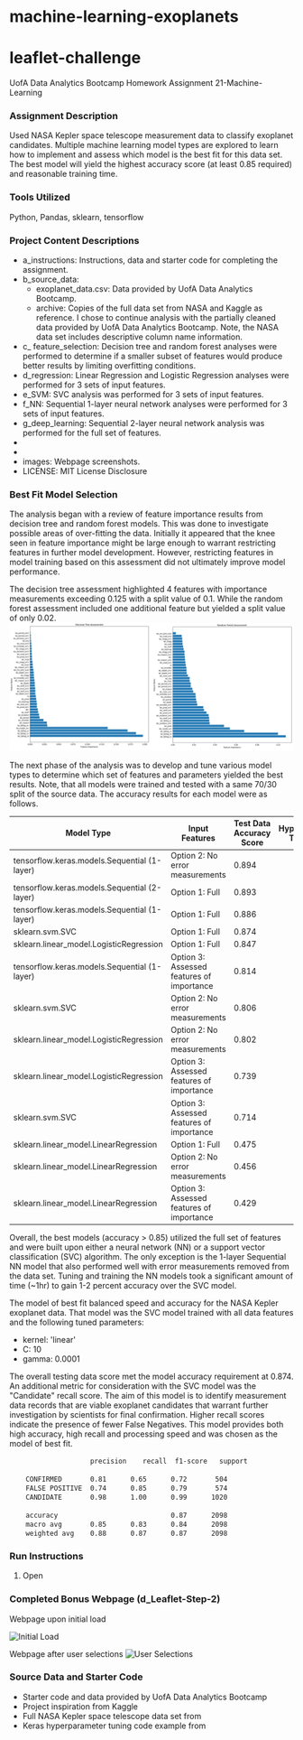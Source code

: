 # machine-learning-exoplanets
# leaflet-challenge
UofA Data Analytics Bootcamp Homework Assignment 21-Machine-Learning

### Assignment Description
Used NASA Kepler space telescope measurement data to classify exoplanet candidates.  Multiple machine learning model types are explored to learn how to implement and assess which model is the best fit for this data set.  The best model will yield the highest accuracy score (at least 0.85 required) and reasonable training time.

### Tools Utilized
Python, Pandas, sklearn, tensorflow

### Project Content Descriptions
* a_instructions: Instructions, data and starter code for completing the assignment.
* b_source_data:
    * exoplanet_data.csv: Data provided by UofA Data Analytics Bootcamp. 
    * archive: Copies of the full data set from NASA and Kaggle as reference. I chose to continue analysis with the partially cleaned data provided by UofA Data Analytics Bootcamp.  Note, the NASA data set includes descriptive column name information.
* c_ feature_selection: Decision tree and random forest analyses were performed to determine if a smaller subset of features would produce better results by limiting overfitting conditions.
* d_regression: Linear Regression and Logistic Regression analyses were performed for 3 sets of input features.
* e_SVM: SVC analysis was performed for 3 sets of input features.
* f_NN: Sequential 1-layer neural network analyses were performed for 3 sets of input features.
* g_deep_learning: Sequential 2-layer neural network analysis was performed for the full set of features.
* 
* 
* images: Webpage screenshots.
* LICENSE: MIT License Disclosure

### Best Fit Model Selection
The analysis began with a review of feature importance results from decision tree and random forest models. This was done to investigate possible areas of over-fitting the data.  Initially it appeared that the knee seen in feature importance might be large enough to warrant restricting features in further model development. However, restricting features in model training based on this assessment did not ultimately improve model performance.    

The decision tree assessment highlighted 4 features with importance measurements exceeding 0.125 with a split value of 0.1. While the random forest assessment included one additional feature but yielded a split value of only 0.02.
![feature assessment](images/merged_assessment.png)

The next phase of the analysis was to develop and tune various model types to determine which set of features and parameters yielded the best results.  Note, that all models were trained and tested with a same 70/30 split of the source data.  The accuracy results for each model were as follows.

| Model Type | Input Features | Test Data Accuracy Score | Hyperparameter Tuning Speed |
|----------------|----------------|----------------|---------------:|
| tensorflow.keras.models.Sequential (1-layer) | Option 2: No error measurements | 0.894 | Slow |
| tensorflow.keras.models.Sequential (2-layer) | Option 1: Full | 0.893 | Slow |
| tensorflow.keras.models.Sequential (1-layer) | Option 1: Full | 0.886 | Slow |
| sklearn.svm.SVC  | Option 1: Full | 0.874 | Medium |
| sklearn.linear_model.LogisticRegression | Option 1: Full | 0.847 | Fast |
| tensorflow.keras.models.Sequential (1-layer) | Option 3: Assessed features of importance | 0.814 | Slow |
| sklearn.svm.SVC  | Option 2: No error measurements | 0.806 | Medium |
| sklearn.linear_model.LogisticRegression | Option 2: No error measurements | 0.802 | Fast |
| sklearn.linear_model.LogisticRegression | Option 3: Assessed features of importance | 0.739 | Fast |
| sklearn.svm.SVC  | Option 3: Assessed features of importance | 0.714 | Medium |
| sklearn.linear_model.LinearRegression | Option 1: Full | 0.475 | Fast |
| sklearn.linear_model.LinearRegression | Option 2: No error measurements | 0.456 | Fast |
| sklearn.linear_model.LinearRegression | Option 3: Assessed features of importance | 0.429 | Fast |

Overall, the best models (accuracy > 0.85) utilized the full set of features and were built upon either a neural network (NN) or a support vector classification (SVC) algorithm.  The only exception is the 1-layer Sequential NN model that also performed well with error measurements removed from the data set.  Tuning and training the NN models took a significant amount of time (~1hr) to gain 1-2 percent accuracy over the SVC model.


The model of best fit balanced speed and accuracy for the NASA Kepler exoplanet data.  That model was the SVC model trained with all data features and the following tuned parameters:
* kernel: 'linear'
* C: 10
* gamma: 0.0001

The overall testing data score met the model accuracy requirement at 0.874.  An additional metric for consideration with the SVC model was the "Candidate" recall score. The aim of this model is to identify measurement data records that are viable exoplanet candidates that warrant further investigation by scientists for final confirmation.  Higher recall scores indicate the presence of fewer False Negatives.  This model provides both high accuracy, high recall and processing speed and was chosen as the model of best fit.

                        precision    recall  f1-score   support

        CONFIRMED       0.81      0.65      0.72       504
        FALSE POSITIVE  0.74      0.85      0.79       574
        CANDIDATE       0.98      1.00      0.99      1020

        accuracy                            0.87      2098
        macro avg       0.85      0.83      0.84      2098
        weighted avg    0.88      0.87      0.87      2098



### Run Instructions
1. Open 

### Completed Bonus Webpage (d_Leaflet-Step-2)
Webpage upon initial load

![Initial Load](e_images/webpage_initial_load.png)

Webpage after user selections
![User Selections](e_images/webpage_user_selections.png)

### Source Data and Starter Code
* Starter code and data provided by UofA Data Analytics Bootcamp
* Project inspiration from Kaggle
* Full NASA Kepler space telescope data set from
* Keras hyperparameter tuning code example from
